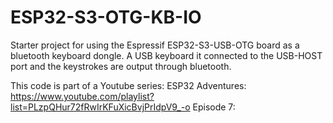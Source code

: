 # ESP32-S3-OTG-KB-IO
Starter project for using the Espressif ESP32-S3-USB-OTG board as a bluetooth keyboard dongle. A USB keyboard it connected to the USB-HOST port and the keystrokes are output through bluetooth.

This code is part of a Youtube series: ESP32 Adventures: https://www.youtube.com/playlist?list=PLzpQHur72fRwIrKFuXicBvjPrIdpV9_-o
Episode 7: 
